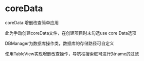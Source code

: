 # coreData
coreData 增删改查简单应用

此为手动创建coreData文件，在创建项目时未勾选use core Data选项

DBManager为数据库操作类，数据库的存储路径可自定义


使用TableView实现增删改查操作，导航栏搜索框可进行对name的过滤
